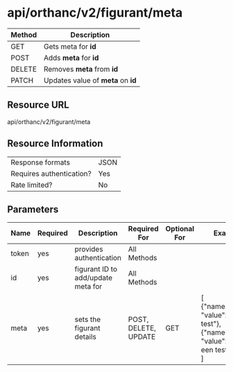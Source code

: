 # api/orthanc/v2/figurant/meta

|Method | Description |
| --- | ---
| GET | Gets meta for **id**
| POST | Adds **meta** for **id**
| DELETE | Removes **meta** from **id**
| PATCH | Updates value of **meta** on **id**

## Resource URL
api/orthanc/v2/figurant/meta

## Resource Information
|||
|--|--|
|Response formats | JSON |
|Requires authentication?| Yes |
|Rate limited? | No |

## Parameters
| Name | Required | Description | Required For | Optional For | Example
|--|--|--|--|--|--
token | yes | provides authentication | All Methods
id | yes | figurant ID to add/update meta for | All Methods
meta | yes | sets the figurant details | POST, DELETE, UPDATE | GET | [</br>{"name":"test", "value":"eerste test"},</br>{"name":"test1", "value":"nog een test123"}</br>]

